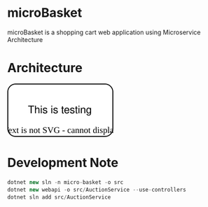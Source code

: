 # microBasket
microBasket is a shopping cart web application using Microservice Architecture 

# Architecture
![](./architecture.drawio.svg)


# Development Note

```csharp
dotnet new sln -n micro-basket -o src
dotnet new webapi -o src/AuctionService --use-controllers
dotnet sln add src/AuctionService 
```